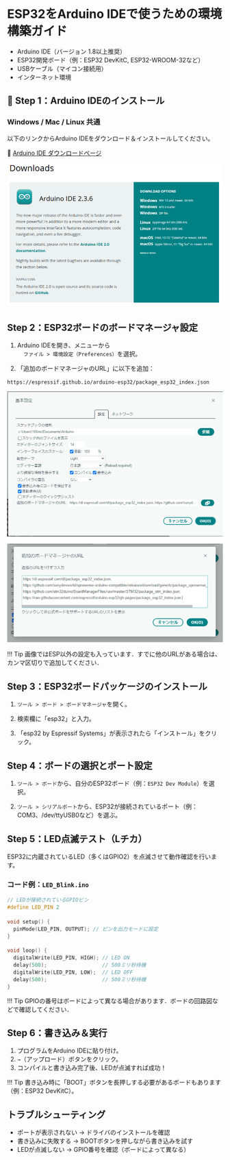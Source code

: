 # ESP32をArduino IDEで使うための環境構築ガイド

- Arduino IDE（バージョン 1.8以上推奨）
- ESP32開発ボード（例：ESP32 DevKitC, ESP32-WROOM-32など）
- USBケーブル（マイコン接続用）
- インターネット環境

## 🧩 Step 1：Arduino IDEのインストール

### Windows / Mac / Linux 共通
以下のリンクからArduino IDEをダウンロード＆インストールしてください。

🔗 [Arduino IDE ダウンロードページ](https://www.arduino.cc/en/software)

![alt text](images/ArduinoIDE.png)

## Step 2：ESP32ボードのボードマネージャ設定

1. Arduino IDEを開き、メニューから  
　`ファイル > 環境設定（Preferences）`を選択。

2. 「追加のボードマネージャのURL」に以下を追加：

```
https://espressif.github.io/arduino-esp32/package_esp32_index.json
```


![alt text](images/image.png)

![alt text](images/image-1.png)

!!! Tip
    画像ではESP以外の設定も入っています．すでに他のURLがある場合は、カンマ区切りで追加してください．

## Step 3：ESP32ボードパッケージのインストール

1. `ツール > ボード > ボードマネージャ`を開く。

2. 検索欄に「esp32」と入力。

3. 「esp32 by Espressif Systems」が表示されたら「インストール」をクリック。

##  Step 4：ボードの選択とポート設定

1. `ツール > ボード`から、自分のESP32ボード（例：`ESP32 Dev Module`）を選択。

2. `ツール > シリアルポート`から、ESP32が接続されているポート（例：COM3、/dev/ttyUSB0など）を選ぶ。

##  Step 5：LED点滅テスト（Lチカ）

ESP32に内蔵されているLED（多くはGPIO2）を点滅させて動作確認を行います。

### コード例：`LED_Blink.ino`

```cpp
// LEDが接続されているGPIOピン
#define LED_PIN 2

void setup() {
  pinMode(LED_PIN, OUTPUT); // ピンを出力モードに設定
}

void loop() {
  digitalWrite(LED_PIN, HIGH); // LED ON
  delay(500);                  // 500ミリ秒待機
  digitalWrite(LED_PIN, LOW);  // LED OFF
  delay(500);                  // 500ミリ秒待機
}
```


!!! Tip
    GPIOの番号はボードによって異なる場合があります．ボードの回路図などで確認してください．

## Step 6：書き込み＆実行

1. プログラムをArduino IDEに貼り付け。
2. `→`（アップロード）ボタンをクリック。
3. コンパイルと書き込み完了後、LEDが点滅すれば成功！


!!! Tip
    書き込み時に「BOOT」ボタンを長押しする必要があるボードもあります（例：ESP32 DevKitC）。


## トラブルシューティング

- ポートが表示されない → ドライバのインストールを確認
- 書き込みに失敗する → BOOTボタンを押しながら書き込みを試す
- LEDが点滅しない → GPIO番号を確認（ボードによって異なる）

